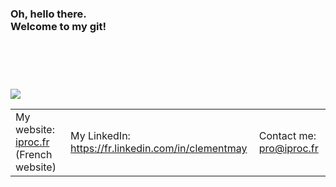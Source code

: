 
<p align="center">
    <h3>Oh, hello there.<br>
    Welcome to my git!</h3><br><br>
    <img style="margin-top:40px;" src="https://media1.tenor.com/images/f397612ffb6a0e75f5973c1bbd320e77/tenor.gif"></img>
</p> 
<table>
    <tr>
        <td>
            My website: <a href="https://iproc.fr">iproc.fr</a> (French website)
        </td>
        <td>
            My LinkedIn: <a href="https://fr.linkedin.com/in/clementmay">https://fr.linkedin.com/in/clementmay</a>
        </td>
        <td>
            Contact me: <a href="mailto:pro@iproc.fr">pro@iproc.fr</a>
        </td>
    </tr>
</table>
